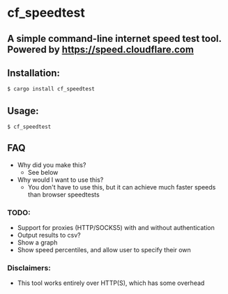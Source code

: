 # cf_speedtest

## A simple command-line internet speed test tool. Powered by https://speed.cloudflare.com 


## Installation:
```bash
$ cargo install cf_speedtest
```

## Usage:
	$ cf_speedtest


## FAQ
- Why did you make this?
	- See below
- Why would I want to use this?
	- You don't have to use this, but it can achieve much faster speeds than browser speedtests

### TODO:
- Support for proxies (HTTP/SOCKS5) with and without authentication
- Output results to csv?
- Show a graph
- Show speed percentiles, and allow user to specify their own

### Disclaimers:
- This tool works entirely over HTTP(S), which has some overhead